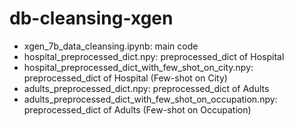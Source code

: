 # db-cleansing-xgen

- xgen_7b_data_cleansing.ipynb: main code
- hospital_preprocessed_dict.npy: preprocessed_dict of Hospital
- hospital_preprocessed_dict_with_few_shot_on_city.npy: preprocessed_dict of Hospital (Few-shot on City)
- adults_preprocessed_dict.npy: preprocessed_dict of Adults
- adults_preprocessed_dict_with_few_shot_on_occupation.npy: preprocessed_dict of Adults (Few-shot on Occupation)
